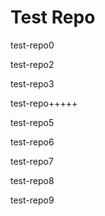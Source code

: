 # Test Repo

test-repo0

test-repo2

test-repo3

test-repo+++++

test-repo5

test-repo6

test-repo7

test-repo8

test-repo9
